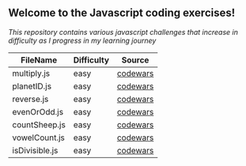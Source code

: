## Welcome to the Javascript coding exercises!
*This repository contains various javascript challenges that increase in difficulty as I progress in my learning journey*

| FileName | Difficulty | Source
| ----------- | ----- | ----------- |
| multiply.js | easy | [codewars](https://www.codewars.com/kata/50654ddff44f800200000004/train/javascript?collection=lesson-5-practice-challenges-number-fullstackroadmap) |
| planetID.js | easy | [codewars](https://www.codewars.com/kata/515e188a311df01cba000003/train/javascript) |
| reverse.js | easy | [codewars](https://www.codewars.com/kata/5168bb5dfe9a00b126000018/train/javascript) |
| evenOrOdd.js | easy | [codewars](https://www.codewars.com/kata/53da3dbb4a5168369a0000fe/train/javascript) |
| countSheep.js | easy | [codewars](https://www.codewars.com/kata/54edbc7200b811e956000556/train/javascript) |
| vowelCount.js | easy | [codewars](https://www.codewars.com/kata/54ff3102c1bad923760001f3/train/javascript) |
| isDivisible.js | easy | [codewars](https://www.codewars.com/kata/5545f109004975ea66000086/train/javascript) |

